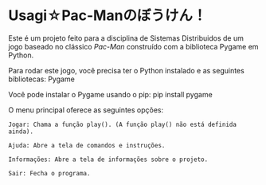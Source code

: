﻿# Usagi☆Pac-Manのぼうけん！

Este é um projeto feito para a disciplina de Sistemas Distribuidos de um jogo baseado no clássico _Pac-Man_ construído com a biblioteca Pygame em Python.

Para rodar este jogo, você precisa ter o Python instalado e as seguintes bibliotecas: Pygame

Você pode instalar o Pygame usando o pip: pip install pygame

O menu principal oferece as seguintes opções:

    Jogar: Chama a função play(). (A função play() não está definida ainda).

    Ajuda: Abre a tela de comandos e instruções.

    Informações: Abre a tela de informações sobre o projeto.

    Sair: Fecha o programa.


